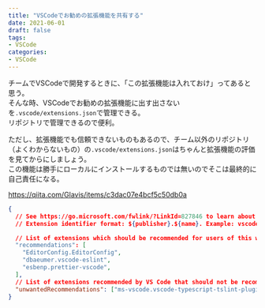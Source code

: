 ```yaml
---
title: "VSCodeでお勧めの拡張機能を共有する"
date: 2021-06-01
draft: false
tags:
- VSCode
categories:
- VSCode
---
```


チームでVSCodeで開発するときに、「この拡張機能は入れておけ」ってあると思う。  
そんな時、VSCodeでお勧めの拡張機能に出す出さないを`.vscode/extensions.json`で管理できる。  
リポジトリで管理できるので便利。

ただし、拡張機能でも信頼できないものもあるので、チーム以外のリポジトリ（よくわからないもの）の`.vscode/extensions.json`はちゃんと拡張機能の評価を見てからにしましょう。  
この機能は勝手にローカルにインストールするものでは無いのでそこは最終的に自己責任になる。

https://qiita.com/Glavis/items/c3dac07e4bcf5c50db0a

```json
{
  // See https://go.microsoft.com/fwlink/?LinkId=827846 to learn about workspace recommendations.
  // Extension identifier format: ${publisher}.${name}. Example: vscode.csharp

  // List of extensions which should be recommended for users of this workspace.
  "recommendations": [
    "EditorConfig.EditorConfig",
    "dbaeumer.vscode-eslint",
    "esbenp.prettier-vscode",
  ],
  // List of extensions recommended by VS Code that should not be recommended for users of this workspace.
  "unwantedRecommendations": ["ms-vscode.vscode-typescript-tslint-plugin"]
}
```
